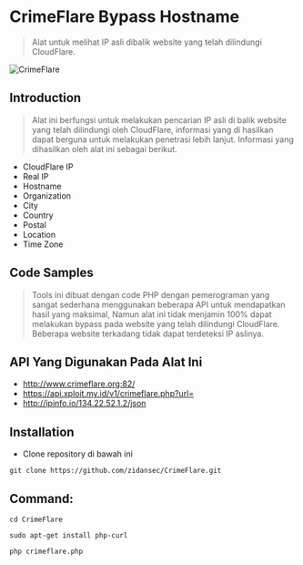 # CrimeFlare Bypass Hostname

> Alat untuk melihat IP asli dibalik website yang telah dilindungi CloudFlare.

![CrimeFlare](https://repository-images.githubusercontent.com/350108196/e6fe2280-968a-11eb-82a0-48a9b9d38e27)

## Introduction

> Alat ini berfungsi untuk melakukan pencarian IP asli di balik website yang telah dilindungi oleh CloudFlare, informasi yang di hasilkan dapat berguna untuk melakukan penetrasi lebih lanjut. Informasi yang dihasilkan oleh alat ini sebagai berikut.

- CloudFlare IP
- Real IP
- Hostname
- Organization
- City
- Country
- Postal
- Location
- Time Zone

## Code Samples

> Tools ini dibuat dengan code PHP dengan pemerograman yang sangat sederhana menggunakan beberapa API untuk mendapatkan hasil yang maksimal, Namun alat ini tidak menjamin 100% dapat melakukan bypass pada website yang telah dilindungi CloudFlare. Beberapa website terkadang tidak dapat terdeteksi IP aslinya.

## API Yang Digunakan Pada Alat Ini

- http://www.crimeflare.org:82/
- https://api.xploit.my.id/v1/crimeflare.php?url=
- http://ipinfo.io/134.22.52.1.2/json

## Installation

- Clone repository di bawah ini

```
git clone https://github.com/zidansec/CrimeFlare.git
```

## Command:

```
cd CrimeFlare
```

```
sudo apt-get install php-curl
```

```
php crimeflare.php
```
